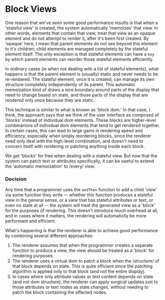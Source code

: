 # Block Views

One reason that we've seen some good performance results is that when
a 'stateful view' is created, the system automatically 'memoizes' that
view. In other words, elements that contain that view, treat that view
as an opaque element and do not attempt to render it, after it's been
first created. By 'opaque' here, I mean that parent elements do not see
beyond this element to it's children; child elements are managed completely
by the stateful element itself. The only exception is that stateful
elements can have a `key` by which parent elements can reorder those stateful
elements efficiently.

In ordinary cases (ie when not dealing with a list of stateful elements), what
happens is that the parent element is (usually) static and never needs to
be re-rendered. The stateful element, once it is created, can manage its own
structure completely independently of its parent. This automatic memoization
kind of draws a nice boundary around parts of the display that need to change
based on state, and those parts of the display that are rendered only once
because they are static.

This technique is similar to what is known as 'block dom.' In that case, I think,
the approach says that we think of the user interface as composed of 'blocks'
instead of individual dom elements. These blocks are higher-level combinarions
of individual dom elements that tend to get rendered together. In certain cases,
this can lead to large gains in rendering speed and efficiency, especially when
simply reordering blocks, since the renderer need only deal with the high-level
combination, and doesn't need to concern itself with rendering or patching
anything inside each block.

We get 'blocks' for free when dealing with a stateful view. But now that the
system can patch text or attributes specifically, it can be useful to extend
the 'automatic memoization' to /every/ view.

### Decision

Any time that a programmer uses the `andThen` function to add a child 'view' via
some function they write -- whether this function produces a stateful view in
the general sense, or a view that has stateful attributes or text, or even no
state at all -- the system will treat the generated view as a 'block' for the
purposes of rendering. This doesn't introduce much overhead at all, and in cases
where it matters, the rendering will automaticlly be more performant and efficient.

What's happening is that the renderer is able to achieve good performance by
combining several different approaches:

1. The renderer assumes that when the programmer creates a separate function to
produce a view, the view should be treated as a 'block' for rendering purposes.
2. The renderer uses a virtual dom to patch a block when
the /structure/ of that block depends on state. This is quite efficient since
the patching algorithm is applied only to that block (and not the entire display).
3. In cases where only attribute values or text content depends on state (and not
dom structure), the renderer can apply surgical updates just to those attributes
or text nodes as state changes, without needing to patch the block containing the
affected nodes.

